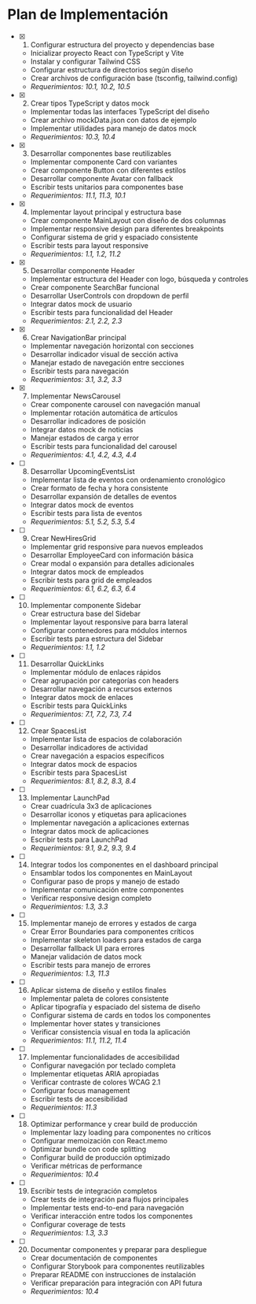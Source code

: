 # Plan de Implementación

- [x] 1. Configurar estructura del proyecto y dependencias base

  - Inicializar proyecto React con TypeScript y Vite
  - Instalar y configurar Tailwind CSS
  - Configurar estructura de directorios según diseño
  - Crear archivos de configuración base (tsconfig, tailwind.config)
  - _Requerimientos: 10.1, 10.2, 10.5_

- [x] 2. Crear tipos TypeScript y datos mock

  - Implementar todas las interfaces TypeScript del diseño
  - Crear archivo mockData.json con datos de ejemplo
  - Implementar utilidades para manejo de datos mock
  - _Requerimientos: 10.3, 10.4_

- [x] 3. Desarrollar componentes base reutilizables

  - Implementar componente Card con variantes
  - Crear componente Button con diferentes estilos
  - Desarrollar componente Avatar con fallback
  - Escribir tests unitarios para componentes base
  - _Requerimientos: 11.1, 11.3, 10.1_

- [x] 4. Implementar layout principal y estructura base

  - Crear componente MainLayout con diseño de dos columnas
  - Implementar responsive design para diferentes breakpoints
  - Configurar sistema de grid y espaciado consistente
  - Escribir tests para layout responsive
  - _Requerimientos: 1.1, 1.2, 11.2_

- [x] 5. Desarrollar componente Header

  - Implementar estructura del Header con logo, búsqueda y controles
  - Crear componente SearchBar funcional
  - Desarrollar UserControls con dropdown de perfil
  - Integrar datos mock de usuario
  - Escribir tests para funcionalidad del Header
  - _Requerimientos: 2.1, 2.2, 2.3_

- [x] 6. Crear NavigationBar principal

  - Implementar navegación horizontal con secciones
  - Desarrollar indicador visual de sección activa
  - Manejar estado de navegación entre secciones
  - Escribir tests para navegación
  - _Requerimientos: 3.1, 3.2, 3.3_

- [x] 7. Implementar NewsCarousel


  - Crear componente carousel con navegación manual
  - Implementar rotación automática de artículos
  - Desarrollar indicadores de posición
  - Integrar datos mock de noticias
  - Manejar estados de carga y error
  - Escribir tests para funcionalidad del carousel
  - _Requerimientos: 4.1, 4.2, 4.3, 4.4_

- [ ] 8. Desarrollar UpcomingEventsList

  - Implementar lista de eventos con ordenamiento cronológico
  - Crear formato de fecha y hora consistente
  - Desarrollar expansión de detalles de eventos
  - Integrar datos mock de eventos
  - Escribir tests para lista de eventos
  - _Requerimientos: 5.1, 5.2, 5.3, 5.4_

- [ ] 9. Crear NewHiresGrid

  - Implementar grid responsive para nuevos empleados
  - Desarrollar EmployeeCard con información básica
  - Crear modal o expansión para detalles adicionales
  - Integrar datos mock de empleados
  - Escribir tests para grid de empleados
  - _Requerimientos: 6.1, 6.2, 6.3, 6.4_

- [ ] 10. Implementar componente Sidebar

  - Crear estructura base del Sidebar
  - Implementar layout responsive para barra lateral
  - Configurar contenedores para módulos internos
  - Escribir tests para estructura del Sidebar
  - _Requerimientos: 1.1, 1.2_

- [ ] 11. Desarrollar QuickLinks

  - Implementar módulo de enlaces rápidos
  - Crear agrupación por categorías con headers
  - Desarrollar navegación a recursos externos
  - Integrar datos mock de enlaces
  - Escribir tests para QuickLinks
  - _Requerimientos: 7.1, 7.2, 7.3, 7.4_

- [ ] 12. Crear SpacesList

  - Implementar lista de espacios de colaboración
  - Desarrollar indicadores de actividad
  - Crear navegación a espacios específicos
  - Integrar datos mock de espacios
  - Escribir tests para SpacesList
  - _Requerimientos: 8.1, 8.2, 8.3, 8.4_

- [ ] 13. Implementar LaunchPad

  - Crear cuadrícula 3x3 de aplicaciones
  - Desarrollar iconos y etiquetas para aplicaciones
  - Implementar navegación a aplicaciones externas
  - Integrar datos mock de aplicaciones
  - Escribir tests para LaunchPad
  - _Requerimientos: 9.1, 9.2, 9.3, 9.4_

- [ ] 14. Integrar todos los componentes en el dashboard principal

  - Ensamblar todos los componentes en MainLayout
  - Configurar paso de props y manejo de estado
  - Implementar comunicación entre componentes
  - Verificar responsive design completo
  - _Requerimientos: 1.3, 3.3_

- [ ] 15. Implementar manejo de errores y estados de carga

  - Crear Error Boundaries para componentes críticos
  - Implementar skeleton loaders para estados de carga
  - Desarrollar fallback UI para errores
  - Manejar validación de datos mock
  - Escribir tests para manejo de errores
  - _Requerimientos: 1.3, 11.3_

- [ ] 16. Aplicar sistema de diseño y estilos finales

  - Implementar paleta de colores consistente
  - Aplicar tipografía y espaciado del sistema de diseño
  - Configurar sistema de cards en todos los componentes
  - Implementar hover states y transiciones
  - Verificar consistencia visual en toda la aplicación
  - _Requerimientos: 11.1, 11.2, 11.4_

- [ ] 17. Implementar funcionalidades de accesibilidad

  - Configurar navegación por teclado completa
  - Implementar etiquetas ARIA apropiadas
  - Verificar contraste de colores WCAG 2.1
  - Configurar focus management
  - Escribir tests de accesibilidad
  - _Requerimientos: 11.3_

- [ ] 18. Optimizar performance y crear build de producción

  - Implementar lazy loading para componentes no críticos
  - Configurar memoización con React.memo
  - Optimizar bundle con code splitting
  - Configurar build de producción optimizado
  - Verificar métricas de performance
  - _Requerimientos: 10.4_

- [ ] 19. Escribir tests de integración completos

  - Crear tests de integración para flujos principales
  - Implementar tests end-to-end para navegación
  - Verificar interacción entre todos los componentes
  - Configurar coverage de tests
  - _Requerimientos: 1.3, 3.3_

- [ ] 20. Documentar componentes y preparar para despliegue
  - Crear documentación de componentes
  - Configurar Storybook para componentes reutilizables
  - Preparar README con instrucciones de instalación
  - Verificar preparación para integración con API futura
  - _Requerimientos: 10.4_
